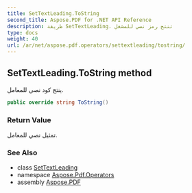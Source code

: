 ```yaml
---
title: SetTextLeading.ToString
second_title: Aspose.PDF for .NET API Reference
description: طريقة SetTextLeading. تنتج رمز نصي للمشغل
type: docs
weight: 40
url: /ar/net/aspose.pdf.operators/settextleading/tostring/
---
```

## SetTextLeading.ToString method

ينتج كود نصي للمعامل.

```csharp
public override string ToString()
```

### Return Value

تمثيل نصي للمعامل.

### See Also

* class [SetTextLeading](../)
* namespace [Aspose.Pdf.Operators](../../../aspose.pdf.operators/)
* assembly [Aspose.PDF](../../../)